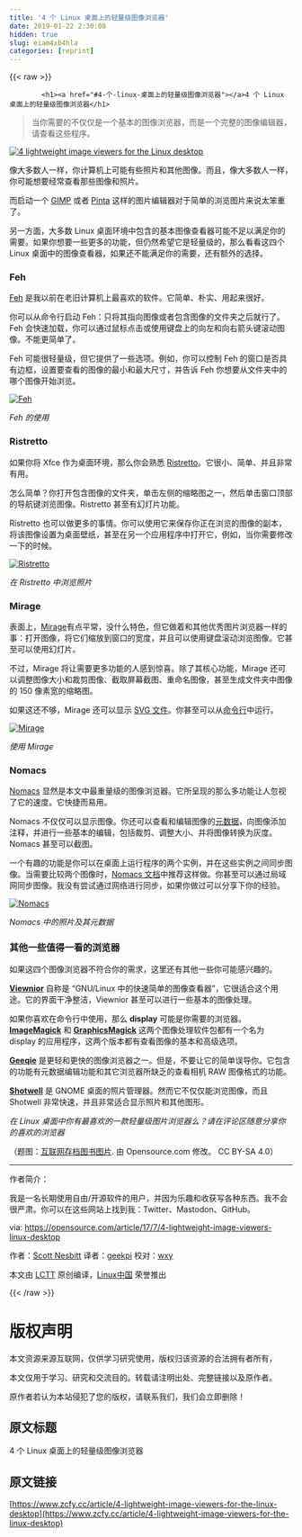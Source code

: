 ```yaml
---
title: '4 个 Linux 桌面上的轻量级图像浏览器' 
date: 2019-01-22 2:30:08
hidden: true
slug: eiam4xb4hla
categories: [reprint]
---
```


{{< raw >}}

            <h1><a href="#4-个-linux-桌面上的轻量级图像浏览器"></a>4 个 Linux 桌面上的轻量级图像浏览器</h1>
<blockquote>
<p>当你需要的不仅仅是一个基本的图像浏览器，而是一个完整的图像编辑器，请查看这些程序。</p>
</blockquote>
<p><a href="https://camo.githubusercontent.com/49a688609142e4d3f47a8a3be662276486d5fe2d/68747470733a2f2f6f70656e736f757263652e636f6d2f73697465732f64656661756c742f66696c65732f7374796c65732f696d6167652d66756c6c2d73697a652f7075626c69632f696d616765732f627573696e6573732f6c6967687462756c622d696465612d7468696e6b2d79656172626f6f6b2d6c6561642e706e673f69746f6b3d35366f764e6b386e"><img src="" alt="4 lightweight image viewers for the Linux desktop" title="4 lightweight image viewers for the Linux desktop"></a></p>
<p>像大多数人一样，你计算机上可能有些照片和其他图像。而且，像大多数人一样，你可能想要经常查看那些图像和照片。</p>
<p>而启动一个 <a href="https://www.gimp.org/">GIMP</a> 或者 <a href="https://pinta-project.com/pintaproject/pinta/">Pinta</a> 这样的图片编辑器对于简单的浏览图片来说太笨重了。</p>
<p>另一方面，大多数 Linux 桌面环境中包含的基本图像查看器可能不足以满足你的需要。如果你想要一些更多的功能，但仍然希望它是轻量级的，那么看看这四个 Linux 桌面中的图像查看器，如果还不能满足你的需要，还有额外的选择。</p>
<h3><a href="#feh"></a>Feh</h3>
<p><a href="https://feh.finalrewind.org/">Feh</a> 是我以前在老旧计算机上最喜欢的软件。它简单、朴实、用起来很好。</p>
<p>你可以从命令行启动 Feh：只将其指向图像或者包含图像的文件夹之后就行了。Feh 会快速加载，你可以通过鼠标点击或使用键盘上的向左和向右箭头键滚动图像。不能更简单了。</p>
<p>Feh 可能很轻量级，但它提供了一些选项。例如，你可以控制 Feh 的窗口是否具有边框，设置要查看的图像的最小和最大尺寸，并告诉 Feh 你想要从文件夹中的哪个图像开始浏览。</p>
<p><a href="https://camo.githubusercontent.com/7e8bfab083ee721f8b6f986055328df4f6f901c6/68747470733a2f2f6f70656e736f757263652e636f6d2f73697465732f64656661756c742f66696c65732f753132383635312f6665682e706e67"><img src="https://p0.ssl.qhimg.com/t01b5dec991ffffa9e6.png" alt="Feh" title="Feh"></a></p>
<p><em>Feh 的使用</em></p>
<h3><a href="#ristretto"></a>Ristretto</h3>
<p>如果你将 Xfce 作为桌面环境，那么你会熟悉 <a href="https://docs.xfce.org/apps/ristretto/start">Ristretto</a>。它很小、简单、并且非常有用。</p>
<p>怎么简单？你打开包含图像的文件夹，单击左侧的缩略图之一，然后单击窗口顶部的导航键浏览图像。Ristretto 甚至有幻灯片功能。</p>
<p>Ristretto 也可以做更多的事情。你可以使用它来保存你正在浏览的图像的副本，将该图像设置为桌面壁纸，甚至在另一个应用程序中打开它，例如，当你需要修改一下的时候。</p>
<p><a href="https://camo.githubusercontent.com/701dac541570172f1d636f2678e23c24069e1bf9/68747470733a2f2f6f70656e736f757263652e636f6d2f73697465732f64656661756c742f66696c65732f753132383635312f72697374726574746f2e706e67"><img src="https://p0.ssl.qhimg.com/t01b530eb7658431112.png" alt="Ristretto" title="Ristretto"></a></p>
<p><em>在 Ristretto 中浏览照片 </em></p>
<h3><a href="#mirage"></a>Mirage</h3>
<p>表面上，<a href="http://mirageiv.sourceforge.net/">Mirage</a>有点平常，没什么特色，但它做着和其他优秀图片浏览器一样的事：打开图像，将它们缩放到窗口的宽度，并且可以使用键盘滚动浏览图像。它甚至可以使用幻灯片。</p>
<p>不过，Mirage 将让需要更多功能的人感到惊喜。除了其核心功能，Mirage 还可以调整图像大小和裁剪图像、截取屏幕截图、重命名图像，甚至生成文件夹中图像的 150 像素宽的缩略图。</p>
<p>如果这还不够，Mirage 还可以显示 <a href="https://en.wikipedia.org/wiki/Scalable_Vector_Graphics">SVG 文件</a>。你甚至可以从<a href="http://mirageiv.sourceforge.net/docs-advanced.html#cli">命令行</a>中运行。</p>
<p><a href="https://camo.githubusercontent.com/6f788fe38adb6ff22b5a03b3bba667fb4f82b217/68747470733a2f2f6f70656e736f757263652e636f6d2f73697465732f64656661756c742f66696c65732f753132383635312f6d69726167652e706e67"><img src="https://p0.ssl.qhimg.com/t01beaa79fbaabca9f4.png" alt="Mirage" title="Mirage"></a></p>
<p><em>使用 Mirage</em></p>
<h3><a href="#nomacs"></a>Nomacs</h3>
<p><a href="http://nomacs.org/">Nomacs</a> 显然是本文中最重量级的图像浏览器。它所呈现的那么多功能让人忽视了它的速度。它快捷而易用。</p>
<p>Nomacs 不仅仅可以显示图像。你还可以查看和编辑图像的<a href="https://iptc.org/standards/photo-metadata/photo-metadata/">元数据</a>，向图像添加注释，并进行一些基本的编辑，包括裁剪、调整大小、并将图像转换为灰度。Nomacs 甚至可以截图。</p>
<p>一个有趣的功能是你可以在桌面上运行程序的两个实例，并在这些实例之间同步图像。当需要比较两个图像时，<a href="http://nomacs.org/synchronization/">Nomacs 文档</a>中推荐这样做。你甚至可以通过局域网同步图像。我没有尝试通过网络进行同步，如果你做过可以分享下你的经验。</p>
<p><a href="https://camo.githubusercontent.com/fba6c1471f2340899618be7cbb89dae21826937c/68747470733a2f2f6f70656e736f757263652e636f6d2f73697465732f64656661756c742f66696c65732f753132383635312f6e6f6d6163732e706e67"><img src="https://p0.ssl.qhimg.com/t010c25be4c5c36ddf2.png" alt="Nomacs" title="Nomacs"></a></p>
<p><em>Nomacs 中的照片及其元数据</em></p>
<h3><a href="#其他一些值得一看的浏览器"></a>其他一些值得一看的浏览器</h3>
<p>如果这四个图像浏览器不符合你的需求，这里还有其他一些你可能感兴趣的。</p>
<p><strong><a href="http://siyanpanayotov.com/project/viewnior/">Viewnior</a></strong> 自称是 “GNU/Linux 中的快速简单的图像查看器”，它很适合这个用途。它的界面干净整洁，Viewnior 甚至可以进行一些基本的图像处理。</p>
<p>如果你喜欢在命令行中使用，那么 <strong>display</strong> 可能是你需要的浏览器。 <strong><a href="https://www.imagemagick.org/script/display.php">ImageMagick</a></strong> 和 <strong><a href="http://www.graphicsmagick.org/display.html">GraphicsMagick</a></strong> 这两个图像处理软件包都有一个名为 display 的应用程序，这两个版本都有查看图像的基本和高级选项。</p>
<p><strong><a href="http://geeqie.org/">Geeqie</a></strong> 是更轻和更快的图像浏览器之一。但是，不要让它的简单误导你。它包含的功能有元数据编辑功能和其它浏览器所缺乏的查看相机 RAW 图像格式的功能。</p>
<p><strong><a href="https://wiki.gnome.org/Apps/Shotwell">Shotwell</a></strong> 是 GNOME 桌面的照片管理器。然而它不仅仅能浏览图像，而且 Shotwell 非常快速，并且非常适合显示照片和其他图形。</p>
<p><em>在 Linux 桌面中你有最喜欢的一款轻量级图片浏览器么？请在评论区随意分享你的喜欢的浏览器</em></p>
<p>（题图：<a href="https://www.flickr.com/photos/internetarchivebookimages/14758810172/in/photolist-oubL5m-ocu2ck-odJwF4-oeq1na-odgZbe-odcugD-w7KHtd-owgcWd-oucGPe-oud585-rgBDNf-obLoQH-oePNvs-osVgEq-othPLM-obHcKo-wQR3KN-oumGqG-odnCyR-owgLg3-x2Zeyq-hMMxbq-oeRzu1-oeY49i-odumMM-xH4oJo-odrT31-oduJr8-odX8B3-obKG8S-of1hTN-ovhHWY-ow7Scj-ovfm7B-ouu1Hj-ods7Sg-qwgw5G-oeYz5D-oeXqFZ-orx8d5-hKPN4Q-ouNKch-our8E1-odvGSH-oweGTn-ouJNQQ-ormX8L-od9XZ1-roZJPJ-ot7Wf4">互联网存档图书图片</a>. 由 Opensource.com 修改。 CC BY-SA 4.0）</p>
<hr>
<p>作者简介：</p>
<p>我是一名长期使用自由/开源软件的用户，并因为乐趣和收获写各种东西。我不会很严肃。你可以在这些网站上找到我：Twitter、Mastodon、GitHub。</p>
<p>via: <a href="https://opensource.com/article/17/7/4-lightweight-image-viewers-linux-desktop">https://opensource.com/article/17/7/4-lightweight-image-viewers-linux-desktop</a></p>
<p>作者：<a href="https://opensource.com/users/scottnesbitt">Scott Nesbitt</a> 译者：<a href="https://github.com/geekpi">geekpi</a> 校对：<a href="https://github.com/wxy">wxy</a></p>
<p>本文由 <a href="https://github.com/LCTT/TranslateProject">LCTT</a> 原创编译，<a href="https://linux.cn/">Linux中国</a> 荣誉推出</p>

          
{{< /raw >}}

# 版权声明
本文资源来源互联网，仅供学习研究使用，版权归该资源的合法拥有者所有，

本文仅用于学习、研究和交流目的。转载请注明出处、完整链接以及原作者。

原作者若认为本站侵犯了您的版权，请联系我们，我们会立即删除！

## 原文标题
4 个 Linux 桌面上的轻量级图像浏览器

## 原文链接
[https://www.zcfy.cc/article/4-lightweight-image-viewers-for-the-linux-desktop](https://www.zcfy.cc/article/4-lightweight-image-viewers-for-the-linux-desktop)

